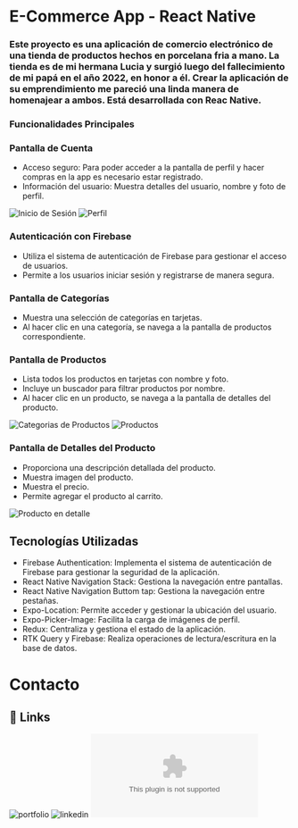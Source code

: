 # E-Commerce App - React Native

### Este proyecto es una aplicación de comercio electrónico de una tienda de productos hechos en porcelana fria a mano. La tienda es de mi hermana Lucia y surgió luego del fallecimiento de mi papá en el año 2022, en honor a él. Crear la aplicación de su emprendimiento me pareció una linda manera de homenajear a ambos. Está desarrollada con Reac Native.

### Funcionalidades Principales

### Pantalla de Cuenta
- Acceso seguro: Para poder acceder a la pantalla de perfil y hacer compras en la app es necesario estar registrado.
- Información del usuario: Muestra detalles del usuario, nombre y foto de perfil.

![Inicio de Sesión](..\danko\assets\img\dankoSesion.PNG)
![Perfil](..\danko\assets\img\dankoPerfil.PNG)


### Autenticación con Firebase

- Utiliza el sistema de autenticación de Firebase para gestionar el acceso de usuarios.
- Permite a los usuarios iniciar sesión y registrarse de manera segura.

### Pantalla de Categorías

- Muestra una selección de categorías en tarjetas.
- Al hacer clic en una categoría, se navega a la pantalla de productos correspondiente.


### Pantalla de Productos

- Lista todos los productos en tarjetas con nombre y foto.
- Incluye un buscador para filtrar productos por nombre.
- Al hacer clic en un producto, se navega a la pantalla de detalles del producto.

![Categorias de Productos](..\danko\assets\img\dankoCategorias.PNG)
![Productos](..\danko\assets\img\dankoProductos.PNG)

### Pantalla de Detalles del Producto

- Proporciona una descripción detallada del producto.
- Muestra imagen del producto.
- Muestra el precio.
- Permite agregar el producto al carrito.

![Producto en detalle](..\danko\assets\img\dankoProductosDetail.PNG)

## Tecnologías Utilizadas

- Firebase Authentication: Implementa el sistema de autenticación de Firebase para gestionar la seguridad de la aplicación.
- React Native Navigation Stack: Gestiona la navegación entre pantallas.
- React Native Navigation Buttom tap: Gestiona la navegación entre pestañas.
- Expo-Location: Permite acceder y gestionar la ubicación del usuario.
- Expo-Picker-Image: Facilita la carga de imágenes de perfil.
- Redux: Centraliza y gestiona el estado de la aplicación.
- RTK Query y Firebase: Realiza operaciones de lectura/escritura en la base de datos.

# Contacto

## 🔗 Links
![portfolio](https://verostrizinec.github.com)
![linkedin](https://linkedin.com/veronica-stri)
![email](verostrizinec@gmail.com)


